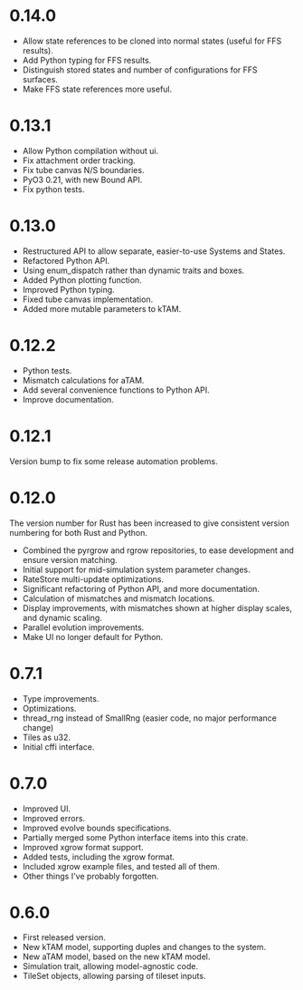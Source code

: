 # 0.14.0

- Allow state references to be cloned into normal states (useful for FFS results).
- Add Python typing for FFS results.
- Distinguish stored states and number of configurations for FFS surfaces.
- Make FFS state references more useful.

# 0.13.1

- Allow Python compilation without ui.
- Fix attachment order tracking.
- Fix tube canvas N/S boundaries.
- PyO3 0.21, with new Bound API.
- Fix python tests.

# 0.13.0

- Restructured API to allow separate, easier-to-use Systems and States.
- Refactored Python API.
- Using enum_dispatch rather than dynamic traits and boxes.
- Added Python plotting function.
- Improved Python typing.
- Fixed tube canvas implementation.
- Added more mutable parameters to kTAM.

# 0.12.2

- Python tests.
- Mismatch calculations for aTAM.
- Add several convenience functions to Python API.
- Improve documentation.

# 0.12.1

Version bump to fix some release automation problems.

# 0.12.0

The version number for Rust has been increased to give consistent version numbering for both Rust and Python.

- Combined the pyrgrow and rgrow repositories, to ease development and ensure version matching.
- Initial support for mid-simulation system parameter changes.
- RateStore multi-update optimizations.
- Significant refactoring of Python API, and more documentation.
- Calculation of mismatches and mismatch locations.
- Display improvements, with mismatches shown at higher display scales, and dynamic scaling.
- Parallel evolution improvements.
- Make UI no longer default for Python.

# 0.7.1

- Type improvements.
- Optimizations. 
- thread_rng instead of SmallRng (easier code, no major performance change)
- Tiles as u32.
- Initial cffi interface.

# 0.7.0

- Improved UI.
- Improved errors.
- Improved evolve bounds specifications.
- Partially merged some Python interface items into this crate.
- Improved xgrow format support.
- Added tests, including the xgrow format.
- Included xgrow example files, and tested all of them.
- Other things I've probably forgotten.

# 0.6.0

- First released version.
- New kTAM model, supporting duples and changes to the system.
- New aTAM model, based on the new kTAM model.
- Simulation trait, allowing model-agnostic code.
- TileSet objects, allowing parsing of tileset inputs.
